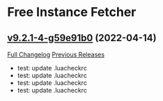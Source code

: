 # Free Instance Fetcher

## [v9.2.1-4-g59e91b0](https://github.com/LiangYuxuan/FreeInstanceFetcher/tree/59e91b0c5300f56d14b848a81298adc935c757fa) (2022-04-14)
[Full Changelog](https://github.com/LiangYuxuan/FreeInstanceFetcher/compare/v9.2.1...59e91b0c5300f56d14b848a81298adc935c757fa) [Previous Releases](https://github.com/LiangYuxuan/FreeInstanceFetcher/releases)

- test: update .luacheckrc  
- test: update .luacheckrc  
- test: update .luacheckrc  
- test: update .luacheckrc  
